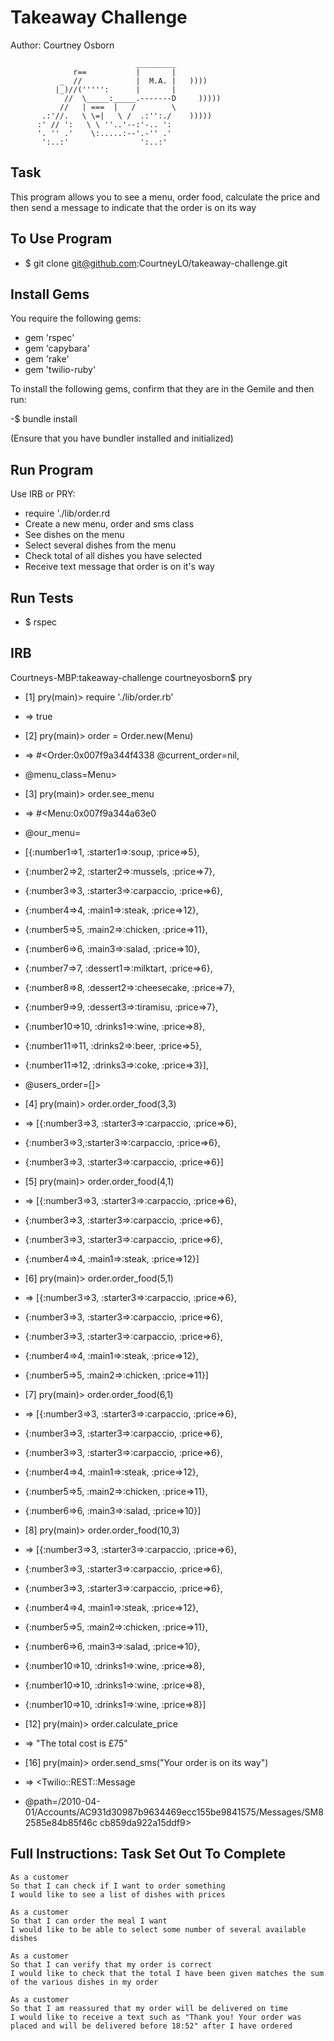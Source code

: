 Takeaway Challenge
==================
Author: Courtney Osborn
```
                            _________
              r==           |       |
           _  //            |  M.A. |   ))))
          |_)//(''''':      |       |
            //  \_____:_____.-------D     )))))
           //   | ===  |   /        \
       .:'//.   \ \=|   \ /  .:'':./    )))))
      :' // ':   \ \ ''..'--:'-.. ':
      '. '' .'    \:.....:--'.-'' .'
       ':..:'                ':..:'

 ```

Task
-------

This program allows you to see a menu, order food, calculate the price and then send a message to indicate that the order is on its way  

To Use Program
--------------
- $ git clone git@github.com:CourtneyLO/takeaway-challenge.git

Install Gems
------------
You require the following gems:

- gem 'rspec'
- gem 'capybara'
- gem 'rake'
- gem 'twilio-ruby'

To install the following gems, confirm that they are in the Gemile and then run:

-$ bundle install

(Ensure that you have bundler installed and initialized)

Run Program
-----------

Use IRB or PRY:

- require './lib/order.rd
- Create a new menu, order and sms class
- See dishes on the menu
- Select several dishes from the menu
- Check total of all dishes you have selected
- Receive text message that order is on it's way

Run Tests
---------

- $ rspec


IRB
-----
Courtneys-MBP:takeaway-challenge courtneyosborn$ pry

- [1] pry(main)> require './lib/order.rb'
- => true
- [2] pry(main)> order = Order.new(Menu)
- => #<Order:0x007f9a344f4338 @current_order=nil,
- @menu_class=Menu>
- [3] pry(main)> order.see_menu
- => #<Menu:0x007f9a344a63e0

- @our_menu=
- [{:number1=>1, :starter1=>:soup, :price=>5},
- {:number2=>2, :starter2=>:mussels, :price=>7},
- {:number3=>3, :starter3=>:carpaccio, :price=>6},
- {:number4=>4, :main1=>:steak, :price=>12},
- {:number5=>5, :main2=>:chicken, :price=>11},
- {:number6=>6, :main3=>:salad, :price=>10},
- {:number7=>7, :dessert1=>:milktart, :price=>6},
- {:number8=>8, :dessert2=>:cheesecake, :price=>7},
- {:number9=>9, :dessert3=>:tiramisu, :price=>7},
- {:number10=>10, :drinks1=>:wine, :price=>8},
- {:number11=>11, :drinks2=>:beer, :price=>5},
- {:number11=>12, :drinks3=>:coke, :price=>3}],

- @users_order=[]>
- [4] pry(main)> order.order_food(3,3)
- => [{:number3=>3, :starter3=>:carpaccio, :price=>6},
- {:number3=>3,:starter3=>:carpaccio, :price=>6},
- {:number3=>3, :starter3=>:carpaccio, :price=>6}]

- [5] pry(main)> order.order_food(4,1)
- => [{:number3=>3, :starter3=>:carpaccio, :price=>6},
- {:number3=>3, :starter3=>:carpaccio, :price=>6},
- {:number3=>3, :starter3=>:carpaccio, :price=>6},
- {:number4=>4, :main1=>:steak, :price=>12}]

- [6] pry(main)> order.order_food(5,1)
- => [{:number3=>3, :starter3=>:carpaccio, :price=>6},
- {:number3=>3, :starter3=>:carpaccio, :price=>6},
- {:number3=>3, :starter3=>:carpaccio, :price=>6},
- {:number4=>4, :main1=>:steak, :price=>12},
- {:number5=>5, :main2=>:chicken, :price=>11}]

- [7] pry(main)> order.order_food(6,1)
- => [{:number3=>3, :starter3=>:carpaccio, :price=>6},
- {:number3=>3, :starter3=>:carpaccio, :price=>6},
- {:number3=>3, :starter3=>:carpaccio, :price=>6},
- {:number4=>4, :main1=>:steak, :price=>12},
- {:number5=>5, :main2=>:chicken, :price=>11},
- {:number6=>6, :main3=>:salad, :price=>10}]

- [8] pry(main)> order.order_food(10,3)
- => [{:number3=>3, :starter3=>:carpaccio, :price=>6},
- {:number3=>3, :starter3=>:carpaccio, :price=>6},
- {:number3=>3, :starter3=>:carpaccio, :price=>6},
- {:number4=>4, :main1=>:steak, :price=>12},
- {:number5=>5, :main2=>:chicken, :price=>11},
- {:number6=>6, :main3=>:salad, :price=>10},
- {:number10=>10, :drinks1=>:wine, :price=>8},
- {:number10=>10, :drinks1=>:wine, :price=>8},
- {:number10=>10, :drinks1=>:wine, :price=>8}]

- [12] pry(main)> order.calculate_price
- => "The total cost is £75"

- [16] pry(main)> order.send_sms("Your order is on its way")
- => <Twilio::REST::Message

- @path=/2010-04-01/Accounts/AC931d30987b9634469ecc155be9841575/Messages/SM82585e84b85f46c
cb859da922a15ddf9>


Full Instructions: Task Set Out To Complete
-------------------------------------------

```
As a customer
So that I can check if I want to order something
I would like to see a list of dishes with prices

As a customer
So that I can order the meal I want
I would like to be able to select some number of several available dishes

As a customer
So that I can verify that my order is correct
I would like to check that the total I have been given matches the sum of the various dishes in my order

As a customer
So that I am reassured that my order will be delivered on time
I would like to receive a text such as "Thank you! Your order was placed and will be delivered before 18:52" after I have ordered
```
